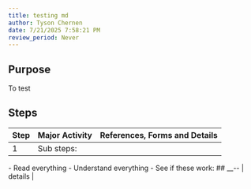 ```yaml
---
title: testing md
author: Tyson Chernen
date: 7/21/2025 7:58:21 PM
review_period: Never
---
```


## Purpose
To test

## Steps

| Step | Major Activity | References, Forms and Details |
|------|----------------|-------------------------------|
| 1 | Sub steps: 
\- Read everything
\- Understand everything
\- See if these work: \#\# \_\_\-\- | details |
